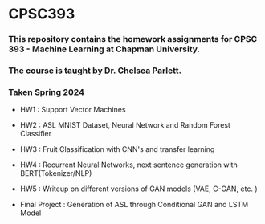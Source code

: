 # CPSC393
### This repository contains the homework assignments for CPSC 393 - Machine Learning at Chapman University. 
### The course is taught by Dr. Chelsea Parlett.
### Taken Spring 2024

* HW1 : Support Vector Machines

* HW2 : ASL MNIST Dataset, Neural Network and Random Forest Classifier

* HW3 : Fruit Classification with CNN's and transfer learning

* HW4 : Recurrent Neural Networks, next sentence generation with BERT(Tokenizer/NLP)

* HW5 : Writeup on different versions of GAN models (VAE, C-GAN, etc. )

* Final Project : Generation of ASL through Conditional GAN and LSTM Model
